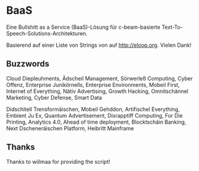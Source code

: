 # BaaS

Eine Bullshitt as a Service (BaaS)-Lösung für c-beam-basierte Text-To-Speech-Solutions-Architekturen.

Basierend auf einer Liste von Strings von auf http://eloop.org. Vielen Dank!

## Buzzwords

Cloud Diepleuhments, Ädscheil Management, Sörwerleß Computing, Cyber Offenz, Enterprise Junikörnells, Enterprise Environments, Mobeil First, Internet of Everything, Nätiv Advertising, Growth Hacking, Omnitschännel Marketing, Cyber Defense, Smart Data

Didschitell Trensformäischen, Mobeil Gehddon, Artifischel Everything, Embient Ju Ex, Quantum Advertisement, Disrapptiff Computing, For Die Printing, Analytics 4.0, Ahead of time deployment, Blocktschäin Banking, Next Dscheneräischen Platform, Heibritt Mainframe

## Thanks

Thanks to wiilmaa for providing the script!

